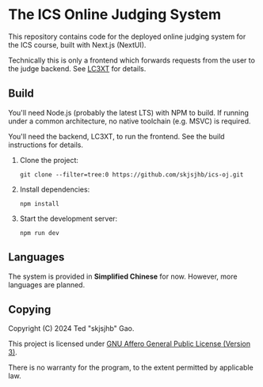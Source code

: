# The ICS Online Judging System

This repository contains code for the deployed online judging system for the ICS course, built with Next.js (NextUI).

Technically this is only a frontend which forwards requests from the user to the judge backend. See [LC3XT](https://github.com/skjsjhb/lc3xt) for details.

## Build

You'll need Node.js (probably the latest LTS) with NPM to build. If running under a common architecture, no native toolchain (e.g. MSVC) is required.

You'll need the backend, LC3XT, to run the frontend. See the build instructions for details.

1. Clone the project:
   
   ```
   git clone --filter=tree:0 https://github.com/skjsjhb/ics-oj.git
   ```

2. Install dependencies:
   
   ```
   npm install
   ```

3. Start the development server:
   
   ```
   npm run dev
   ```

## Languages

The system is provided in **Simplified Chinese** for now. However, more languages are planned.

## Copying

Copyright (C) 2024 Ted "skjsjhb" Gao.

This project is licensed under [GNU Affero General Public License (Version 3)](https://www.gnu.org/licenses/agpl-3.0.en.html).

There is no warranty for the program, to the extent permitted by applicable law.
